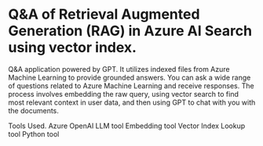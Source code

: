 # Q&A of Retrieval Augmented Generation (RAG) in Azure AI Search using vector index.

Q&A application powered by GPT. It utilizes indexed files from Azure Machine Learning to provide grounded answers. You can ask a wide range of questions related to Azure Machine Learning and receive responses. The process involves embedding the raw query, using vector search to find most relevant context in user data, and then using GPT to chat with you with the documents.

Tools Used.
Azure OpenAI LLM tool
Embedding tool
Vector Index Lookup tool
Python tool

